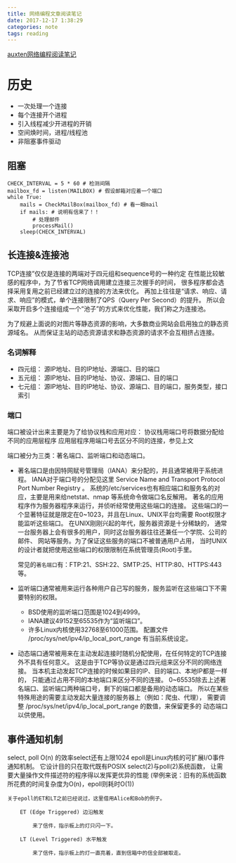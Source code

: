 ```yaml
---
title: 网络编程文章阅读笔记
date: 2017-12-17 1:38:29
categories: note
tags: reading
---
```

[auxten网络编程阅读笔记](https://zhuanlan.zhihu.com/p/32059005)
# 历史
* 一次处理一个连接
* 每个连接开个进程
* 引入线程减少开进程的开销
* 空间焕时间，进程/线程池
* 非阻塞事件驱动
## 阻塞
```
CHECK_INTERVAL = 5 * 60 # 检测间隔
mailbox_fd = listen(MAILBOX) # 假设邮箱对应着一个端口
while True:
    mails = CheckMailBox(mailbox_fd) # 看一眼mail
    if mails: # 说明有信来了！！
        # 处理邮件
        processMail()
    sleep(CHECK_INTERVAL)
```
## 长连接&连接池
TCP连接”仅仅是连接的两端对于四元组和sequence号的一种约定
在性能比较敏感的程序中，为了节省TCP网络调用建立连接三次握手的时间，
很多程序都会选择采用复用之前已经建立过的连接的方法来优化。
再加上往往是“请求、响应、请求、响应”的模式，单个连接限制了QPS（Query Per Second）的提升。 
所以会采取开启多个连接组成一个“池子”的方式来优化性能，我们称之为连接池。

为了规避上面说的对图片等静态资源的影响，大多数商业网站会启用独立的静态资源域名。
从而保证主站的动态资源请求和静态资源的请求不会互相挤占连接。
### 名词解释
* 四元组： 源IP地址、目的IP地址、源端口、目的端口
* 五元组： 源IP地址、目的IP地址、协议、源端口、目的端口
* 七元组： 源IP地址、目的IP地址、协议、源端口、目的端口，服务类型，接口索引

### 端口
端口被设计出来主要是为了给协议栈和应用对应：
    协议栈用端口号将数据分配给不同的应用层程序
    应用层程序用端口号去区分不同的连接，参见上文

端口被分为三类：著名端口、监听端口和动态端口。
* 著名端口是由因特网赋号管理局（IANA）来分配的，并且通常被用于系统进程。
    IANA对于端口号的分配见这里 Service Name and Transport Protocol Port Number Registry 。 系统的/etc/services也有相应端口和服务名的对应，主要是用来给netstat、nmap 等系统命令做端口名反解用。
    著名的应用程序作为服务器程序来运行，并侦听经常使用这些端口的连接。 这些端口的一个显著特征就是限定在0~1023，并且在Linux、UNIX平台均需要 Root权限才能监听这些端口。
    在UNIX刚刚兴起的年代，服务器资源是十分稀缺的， 通常一台服务器上会有很多的用户，同时这台服务器往往还兼任一个学院、公司的邮件、 网站等服务。为了保证这些服务的端口不被普通用户占用，
    当时UNIX的设计者就把使用这些端口的权限限制在系统管理员(Root)手里。

    常见的`著名端口`有：FTP:21、SSH:22、SMTP:25、HTTP:80、HTTPS:443等。
* 监听端口通常被用来运行各种用户自己写的服务，服务监听在这些端口下不需要特别的权限。
    * BSD使用的监听端口范围是1024到4999。
    * IANA建议49152至65535作为“监听端口”。
    * 许多Linux内核使用32768至61000范围。 配置文件 /proc/sys/net/ipv4/ip_local_port_range 有当前系统设定。

* 动态端口通常被用来在主动发起连接时随机分配使用，在任何特定的TCP连接外不具有任何意义。
这是由于TCP等协议是通过四元组来区分不同的网络连接。 当本机主动发起TCP连接的时候如果目的IP、目的端口、本地IP都是一样的，
只能通过占用不同的本地端口来区分不同的连接。
   0~65535除去上述著名端口、监听端口两种端口号，剩下的端口都是备用的动态端口。 所以在某些特殊用途的需要主动发起大量连接的服务器上（例如：爬虫、代理）， 需要调整 /proc/sys/net/ipv4/ip_local_port_range 的数值，来保留更多的 动态端口以供使用。


## 事件通知机制
select, poll O(n) 的效率select还有上限1024
epoll是Linux内核的可扩展I/O事件通知机制。
它设计目的只在取代既有POSIX select(2)与poll(2)系统函数，
让需要大量操作文件描述符的程序得以发挥更优异的性能
(举例来说：旧有的系统函数所花费的时间复杂度为O(n)，epoll则耗时O(1))
```
关于epoll的ET和LT之前已经说过，这里借用Alice和Bob的例子。

    ET (Edge Triggered) 边沿触发

        来了信件，指示板上的灯只闪一下。

    LT (Level Triggered) 水平触发

        来了信件，指示板上的灯一直亮着，直到信箱中的信全部被取走。
```

